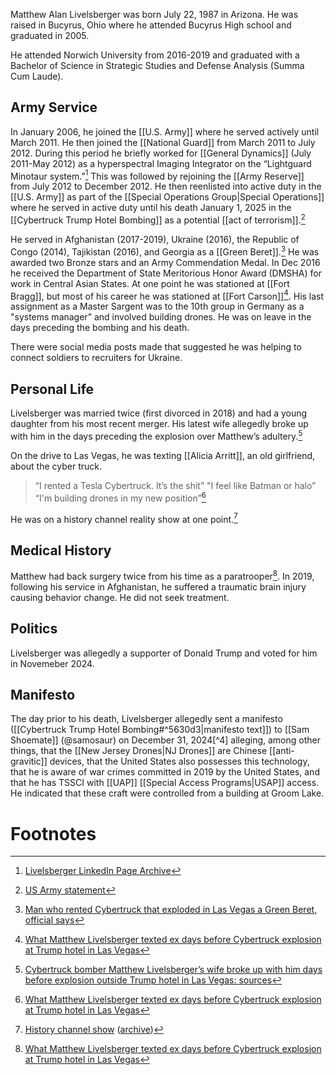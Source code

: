 Matthew Alan Livelsberger was born July 22, 1987 in Arizona. He was raised in Bucyrus, Ohio where he attended Bucyrus High school and graduated in 2005.

He attended Norwich University from 2016-2019 and graduated with a Bachelor of Science in Strategic Studies and Defense Analysis (Summa Cum Laude).
## Army Service
In January 2006, he joined the [[U.S. Army]] where he served actively until March 2011. He then joined the [[National Guard]] from March 2011 to July 2012. During this period he briefly worked for [[General Dynamics]] (July 2011-May 2012) as a hyperspectral Imaging Integrator on the “Lightguard Minotaur system.”[^7] This was followed by rejoining the [[Army Reserve]] from July 2012 to December 2012. He then reenlisted into active duty in the [[U.S. Army]] as part of the [[Special Operations Group|Special Operations]] where he served in active duty until his death January 1, 2025 in the [[Cybertruck Trump Hotel Bombing]] as a potential [[act of terrorism]].[^5]

He served in Afghanistan (2017-2019), Ukraine (2016), the Republic of Congo (2014), Tajikistan (2016), and Georgia as a [[Green Beret]].[^1] He was awarded two Bronze stars and an Army Commendation Medal. In Dec 2016 he received the Department of State Meritorious Honor Award (DMSHA) for work in Central Asian States. At one point he was stationed at [[Fort Bragg]], but most of his career he was stationed at [[Fort Carson]][^3]. His last assignment as a Master Sargent was to the 10th group in Germany as a "systems manager” and involved building drones. He was on leave in the days preceding the bombing and his death.

There were social media posts made that suggested he was helping to connect soldiers to recruiters for Ukraine.
## Personal Life
Livelsberger was married twice (first divorced in 2018) and had a young daughter from his most recent merger. His latest wife allegedly broke up with him in the days preceding the explosion over Matthew’s adultery.[^2]

On the drive to Las Vegas, he was texting [[Alicia Arritt]], an old girlfriend, about the cyber truck.
> “I rented a Tesla Cybertruck. It’s the shit”
> "I feel like Batman or halo”
> “I'm building drones in my new position”[^3]

He was on a history channel reality show at one point.[^6]
## Medical History
Matthew had back surgery twice from his time as a paratrooper[^3]. In 2019, following his service in Afghanistan, he suffered a traumatic brain injury causing behavior change. He did not seek treatment.
## Politics
Livelsberger was allegedly a supporter of Donald Trump and voted for him in Novemeber 2024.
## Manifesto
The day prior to his death, Livelsberger allegedly sent a manifesto ([[Cybertruck Trump Hotel Bombing#^5630d3|manifesto text]]) to [[Sam Shoemate]] (@samosaur) on December 31, 2024[^4] alleging, among other things, that the [[New Jersey Drones|NJ Drones]] are Chinese [[anti-gravitic]] devices, that the United States also possesses this technology, that he is aware of war crimes committed in 2019 by the United States, and that he has TSSCI with [[UAP]] [[Special Access Programs|USAP]] access. He indicated that these craft were controlled from a building at Groom Lake.
# Footnotes
[^1]: [Man who rented Cybertruck that exploded in Las Vegas a Green Beret, official says](https://archive.is/RKsXC)
[^2]: [Cybertruck bomber Matthew Livelsberger’s wife broke up with him days before explosion outside Trump hotel in Las Vegas: sources](https://archive.is/V3mds)
[^3]: [ What Matthew Livelsberger texted ex days before Cybertruck explosion at Trump hotel in Las Vegas](https://archive.is/L0NjZ)
[^5]: [US Army statement](https://archive.is/Sebb4)
[^6]: [History channel show](https://x.com/InsideEdition/status/1875312049443758517) ([archive](https://archive.is/T0L86))
[^7]: [Livelsberger LinkedIn Page Archive](https://archive.is/ylhFG)